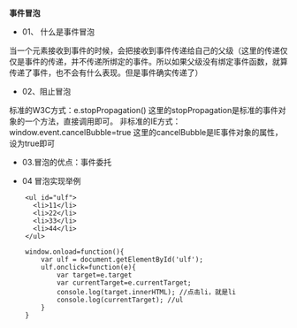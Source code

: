 **事件冒泡**
- 01、 什么是事件冒泡

当一个元素接收到事件的时候，会把接收到事件传递给自己的父级（这里的传递仅仅是事件的传递，并不传递所绑定的事件。所以如果父级没有绑定事件函数，就算传递了事件，也不会有什么表现。但是事件确实传递了）

- 02、阻止冒泡

标准的W3C方式：e.stopPropagation()    这里的stopPropagation是标准的事件对象的一个方法，直接调用即可。
非标准的IE方式：window.event.cancelBubble=true   这里的cancelBubble是IE事件对象的属性，设为true即可

- 03.冒泡的优点：事件委托

- 04 冒泡实现举例
  
```
    <ul id="ulf">
      <li>11</li>
      <li>22</li>
      <li>33</li>
      <li>44</li>
    </ul>
```

```
    window.onload=function(){
        var ulf = document.getElementById('ulf');
        ulf.onclick=function(e){
            var target=e.target
            var currentTarget=e.currentTarget;
            console.log(target.innerHTML); //点击li，就是li
            console.log(currentTarget); //ul
        }
    }
```